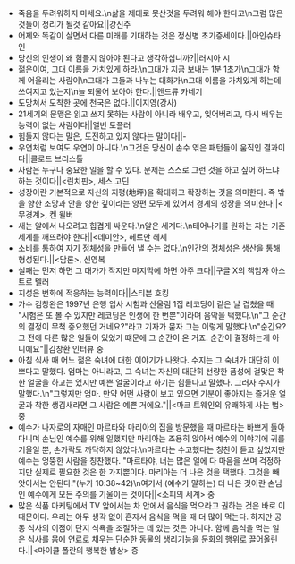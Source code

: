 - 죽음을 두려워하지 마세요.\n삶을 제대로 못산것을 두려워 해야 한다고\n그럼 많은것들이 정리가 될것 같아요||강신주
- 어제와 똑같이 살면서 다른 미래를 기대하는 것은 정신병 초기증세이다.||아인슈타인
- 당신의 인생이 왜 힘들지 않아야 된다고 생각하십니까?||러시아 시
- 젊은이여, 그대 이름을 가치있게 하라.\n그대가 지금 보내는 1분 1초가\n그대가 함께 어울리는 사람이\n그대가 그들과 나누는 대화가\n그대 이름을 가치있게 하는데 쓰여지고 있는지\n늘 되물어 보아야 한다.||앤드류 카네기
- 도망쳐서 도착한 곳에 천국은 없다.||이지영(강사)
- 21세기의 문맹은 읽고 쓰지 못하는 사람이 아니라 배우고, 잊어버리고, 다시 배우는 능력이 없는 사람이다||앨빈 토플러
- 힘들지 않다는 말은, 도전하고 있지 않다는 말이다||-
- 우연처럼 보여도 우연이 아니다.\n그것은 당신이 손수 엮은 패턴들이 움직인 결과이다||클로드 브리스톨
- 사람은 누구나 중요한 일을 할 수 있다. 문제는 스스로 그런 것을 하고 싶어 하느냐 하는 것이다||<린치핀>, 세스 고딘
- 성장이란 기본적으로 자신의 지평(地坪)을 확대하고 확장하는 것을 의미한다. 즉 밖을 향한 조망과 안을 향한 깊이라는 양편 모두에 있어서 경계의 성장을 의미한다||<무경계>, 켄 윌버
- 새는 알에서 나오려고 힙겹게 싸운다.\n알은 세계다.\n태어나기를 원하는 자는 기존세계를 깨뜨려야 한다||<데미안>, 헤르만 헤세
- 소비를 통하여 자기 정체성을 만들어 낼 수는 없다.\n인간의 정체성은 생산을 통해 형성된다.||<담론>, 신영복
- 실패는 먼저 하면 그 대가가 작지만 마지막에 하면 아주 크다||구글 X의 책임자 아스트로 텔러
- 지성은 변화에 적응하는 능력이다||스티븐 호킹
- 가수 김창완은 1997년 은행 입사 시험과 산울림 1집 레코딩이 같은 날 겹쳤을 때 "시험은 또 볼 수 있지만 레코딩은 인생에 한 번뿐"이라며 음악을 택했다.\n"그 순간의 결정이 무척 중요했던 거네요?"라고 기자가 묻자 그는 이렇게 말했다.\n"순긴요? 그 전에 다른 많은 일들이 있었기 떄문에 그 순간이 온 거죠. 순간이 결정하는게 아니에요"||김창환 인터뷰 중
- 아침 식사 때 어느 젊은 숙녀에 대한 이야기가 나왓다. 수지는 그 숙녀가 대단히 이쁘다고 말했다. 엄마는 아니라고, 그 숙녀는 자신의 대단히 선량한 품성에 걸맞은 착한 얼굴을 하고는 있지만 예쁜 얼굴이라고 하기는 힘들다고 말했다. 그러자 수지가 말했다.\n"그렇지만 엄마. 만약 어떤 사람이 보고 있으면 기분이 좋아지는 즐거운 얼굴과 착한 생김새라면 그 사람은 예쁜 거에요."||<마크 트웨인의 유쾌하게 사는 법> 중
- 예수가 나자로의 자매인 마르타와 마리아의 집을 방문했을 때 마르타는 바쁘게 돌아다니며 손님인 예수를 위해 일했지만 마리아는 조용히 앉아서 예수의 이야기에 귀를 기울일 뿐, 손가락도 까닥하지 않았다.\n마르타는 수고했다는 칭찬이 듣고 싶었지만 예수는 엉뚱한 사람을 칭찬했다. "마르타야, 너는 많은 일에 다 마음을 쓰며 걱정하지만 실제로 필요한 것은 한 가지뿐이다. 마리아는 더 나은 것을 택했다. 그것을 빼앗아서는 안된다."(누가 10:38~42)\n여기서 (예수가 말하는) 더 나은 것이란 손님인 예수에게 모든 주의를 기울이는 것이다||<소피의 세계> 중
- 많은 식품 마케팅에서 TV 앞에서는 차 안에서 음식을 먹으라고 권하는 것은 바로 이 때문이다. 우리는 아무 생각 없이 혼자서 음식을 먹을 때 더 많이 먹는다. 하지만 공동 식사의 이점이 단지 식욕을 조절하는 데 있는 것은 아니다. 함께 음식을 먹는 일은 식사를 몸에 연료로 채우는 단순한 동물의 생리기능을 문화의 행위로 끌어올린다.||<마이클 폴란의 행복한 밥상> 중